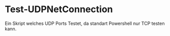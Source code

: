 # Test-UDPNetConnection
Ein Skript welches UDP Ports Testet, da standart Powershell nur TCP testen kann.
